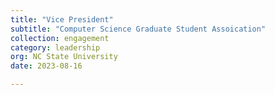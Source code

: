 ```yaml
---
title: "Vice President"
subtitle: "Computer Science Graduate Student Assoication"
collection: engagement
category: leadership
org: NC State University
date: 2023-08-16

---
```



